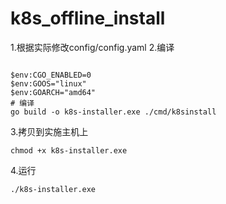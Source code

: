 # k8s_offline_install
1.根据实际修改config/config.yaml
2.编译
```shell

$env:CGO_ENABLED=0
$env:GOOS="linux"
$env:GOARCH="amd64"
# 编译
go build -o k8s-installer.exe ./cmd/k8sinstall
```
3.拷贝到实施主机上
```shell
chmod +x k8s-installer.exe
```
4.运行
```shell
./k8s-installer.exe
```